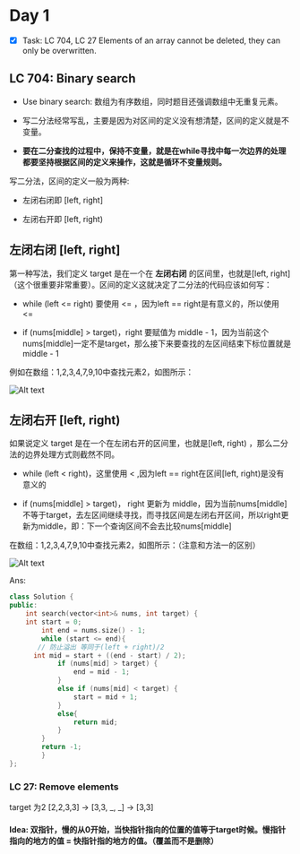 # Day 1 
- [x] Task: LC 704, LC 27
Elements of an array cannot be deleted, they can only be overwritten.

## LC 704: Binary search
* Use binary search: 数组为有序数组，同时题目还强调数组中无重复元素。

* 写二分法经常写乱，主要是因为对区间的定义没有想清楚，区间的定义就是不变量。

* __要在二分查找的过程中，保持不变量，就是在while寻找中每一次边界的处理都要坚持根据区间的定义来操作，这就是循环不变量规则。__

写二分法，区间的定义一般为两种:

* 左闭右闭即 [left, right]

* 左闭右开即 [left, right)


## __左闭右闭 [left, right]__

第一种写法，我们定义 target 是在一个在 __左闭右闭__ 的区间里，也就是[left, right] （这个很重要非常重要）。区间的定义这就决定了二分法的代码应该如何写：

* while (left <= right) 要使用 <= ，因为left == right是有意义的，所以使用 <=

* if (nums[middle] > target)，right 要赋值为 middle - 1，因为当前这个nums[middle]一定不是target，那么接下来要查找的左区间结束下标位置就是 middle - 1
    
例如在数组：1,2,3,4,7,9,10中查找元素2，如图所示：

<img  alt="Alt text" src="https://img-blog.csdnimg.cn/20210311153055723.jpg">


## 左闭右开  [left, right)
如果说定义 target 是在一个在左闭右开的区间里，也就是[left, right) ，那么二分法的边界处理方式则截然不同。


* while (left < right)，这里使用 < ,因为left == right在区间[left, right)是没有意义的

* if (nums[middle] > target)， right 更新为 middle，因为当前nums[middle]不等于target，去左区间继续寻找，而寻找区间是左闭右开区间，所以right更新为middle，即：下一个查询区间不会去比较nums[middle]
    
在数组：1,2,3,4,7,9,10中查找元素2，如图所示：（注意和方法一的区别）

<img  alt="Alt text" src="https://img-blog.csdnimg.cn/20210311153123632.jpg">

Ans:
```c++
class Solution {
public:
    int search(vector<int>& nums, int target) {
    int start = 0;
		int end = nums.size() - 1;
		while (start <= end){ 
       // 防止溢出 等同于(left + right)/2
      int mid = start + ((end - start) / 2);
			if (nums[mid] > target) {
				end = mid - 1; 
			}
			else if (nums[mid] < target) {
				start = mid + 1;
			}
			else{
				return mid;
			}
		}
		return -1;
		}
};
```

### LC 27: Remove elements

target 为2
[2,2,3,3] -> [3,3, _, _] -> [3,3]
#### Idea: 双指针，慢的从0开始，当快指针指向的位置的值等于target时候。慢指针指向的地方的值 = 快指针指的地方的值。（覆盖而不是删除）

